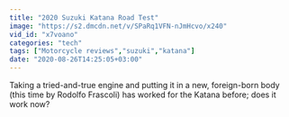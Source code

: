 ```yaml
---
title: "2020 Suzuki Katana Road Test"
image: "https://s2.dmcdn.net/v/SPaRq1VFN-nJmHcvo/x240"
vid_id: "x7voano"
categories: "tech"
tags: ["Motorcycle reviews","suzuki","katana"]
date: "2020-08-26T14:25:05+03:00"
---
```

Taking a tried-and-true engine and putting it in a new, foreign-born body (this time by Rodolfo Frascoli) has worked for the Katana before; does it work now?
